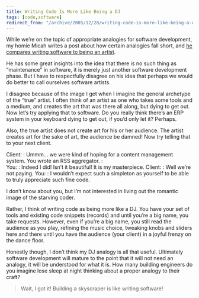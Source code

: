 ```yaml
---
title: Writing Code Is More Like Being a DJ
tags: [code,software]
redirect_from: "/archive/2005/12/28/writing-code-is-more-like-being-a-dj.aspx/"
---
```


While we’re on the topic of appropriate analogies for software
development, my homie Micah writes a post about how certain analogies
fall short, and [he compares writing software to being an
artist](http://micahdylan.com/archive/2005/12/29/EngineeringistoSoftwareWhatForestryistoBallet.aspx?Pending=true).

He has some great insights into the idea that there is no such thing as
“maintenance” in software, it is merely just another software
development phase. But I have to respectfully disagree on his idea that
perhaps we would do better to call ourselves software artists.

I disagree because of the image I get when I imagine the general
archetype of the “true” artist. I often think of an artist as one who
takes some tools and a medium, and creates the art that was there all
along, but dying to get out. Now let’s try applying that to software. Do
you really think there’s an ERP system in your keyboard dying to get
out, if you’d only let it? Perhaps.

Also, the true artist does not create art for his or her audience. The
artist creates art for the sake of art, the audience be damned! Now try
telling that to your next client.

Client:
:   Ummm... we were kind of hoping for a content management system. You
    wrote an RSS aggregator.
:   
You:
:   Indeed I did! Isn’t it beautiful! It is my masterpiece.
Client:
:   Well we’re not paying.
You:
:   I wouldn’t expect such a simpleton as yourself to be able to truly
    appreciate such fine code.

I don’t know about you, but I’m not interested in living out the
romantic image of the starving coder.

Rather, I think of writing code as being more like a DJ. You have your
set of tools and existing code snippets (records) and until you’re a big
name, you take requests. However, even if you’re a big name, you still
read the audience as you play, refining the music choice, tweaking knobs
and sliders here and there until you have the audience (your client) in
a joyful frenzy on the dance floor.

Honestly though, I don’t think my DJ analogy is all that useful.
Ultimately software development will mature to the point that it will
not need an analogy, it will be understood for what it is. How many
building engineers do you imagine lose sleep at night thinking about a
proper analogy to their craft?

> Wait, I got it! Building a skyscraper is like writing software!


